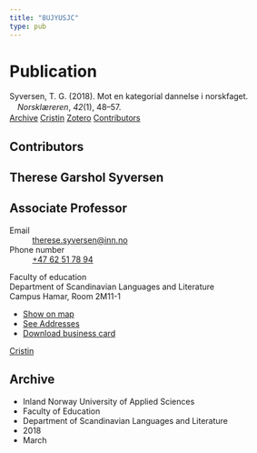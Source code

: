 ```yaml
---
title: "8UJYUSJC"
type: pub
---
```

<h1>Publication</h1>
<article id="csl-bib-container-8UJYUSJC" class="csl-bib-container">
  <div class="csl-bib-body" style="line-height: 1.35; padding-left: 1em; text-indent:-1em;">
  <div class="csl-entry">Syversen, T. G. (2018). Mot en kategorial dannelse i norskfaget. <i>Norskl&#xE6;reren</i>, <i>42</i>(1), 48&#x2013;57.</div>
</div>
  <div class="csl-bib-buttons">
    <a href="#taxonomy-article-8UJYUSJC" class="csl-bib-button">Archive</a>
    <a href="https://app.cristin.no/results/show.jsf?id=1572478" alt="Cristin URL" class="csl-bib-button">Cristin</a>
    <a href="http://zotero.org/groups/5402882/items/8UJYUSJC" alt="Zotero URL" class="csl-bib-button">Zotero</a>
    <a href="#contributors-article-8UJYUSJC" class="csl-bib-button">Contributors</a>
  </div>
  <div id="csl-bib-meta-container-8UJYUSJC"></div>
</article>
<div id="csl-bib-meta-8UJYUSJC" class="csl-bib-meta">
  <article id="contributors-article-8UJYUSJC" class="contributors-article">
    <h1>Contributors</h1>
    <div class="personas"> <div class="vrtx-hinn-person-card"> <div class="photo"> <i class="lar la-user-circle missing-person"></i> </div> <div class="info"> <hgroup><h1>Therese Garshol Syversen</h1> <h2>Associate Professor</h2> </hgroup><dl> <dt>Email</dt> <dd> <a href="mailto:therese.syversen@inn.no">therese.syversen@inn.no</a> </dd> <dt>Phone number</dt> <dd><a href="tel:+4762517894"> +47 62 51 78 94 </a></dd> </dl> <p> Faculty of education<br> Department of Scandinavian Languages and Literature<br> Campus Hamar, Room 2M11-1 </p> <ul class="vrtx-hinn-links"> <li><a href="https://www.google.com/maps?q=60.79582,11.07304">Show on map</a></li> <li><a href="https://www.inn.no/english/find-an-employee/therese-syversen.html#vrtx-hinn-addresses">See Addresses</a></li> <li><a href="https://www.inn.no/english/find-an-employee/therese-syversen.html?vrtx=vcf">Download business card</a></li> </ul> </div> </div> <a href="https://app.cristin.no/persons/show.jsf?id=846764" alt="Cristin URL" class="personas-cristin">Cristin</a> </div>
  </article>
  <article id="taxonomy-article-8UJYUSJC" class="taxonomy-article">
    <h1>Archive</h1>
    <ul>
      <li>Inland Norway University of Applied Sciences</li>
      <li>Faculty of Education</li>
      <li>Department of Scandinavian Languages and Literature</li>
      <li>2018</li>
      <li>March</li>
    </ul>
  </article>
</div>

